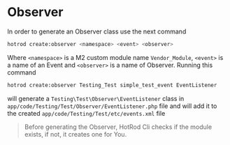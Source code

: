 # Observer

In order to generate an Observer class use the next command

   ``` bash
   hotrod create:observer <namespace> <event> <observer>
   ```
   
Where `<namespace>` is a M2 custom module name `Vendor_Module`, `<event>` is a name of an Event and `<observer>` is a name 
of Observer.
Running this command

   ``` bash
   hotrod create:observer Testing_Test simple_test_event EventListener
   ```
   
will generate a `Testing\Test\Observer\EventListener` class in `app/code/Testing/Test/Observer/EventListener.php` file and will add it to the created
`app/code/Testing/Test/etc/events.xml` file

> Before generating the Observer, HotRod Cli checks if the module exists, if not, it creates one for You.
